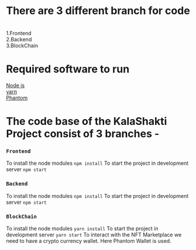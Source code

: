 # There are 3 different branch for code 
 <br>
1.Frontend
 <br>
2.Backend
 <br>
3.BlockChain

# Required software to run 
[Node js](https://nodejs.org/en/)
 <br>
[yarn](https://yarnpkg.com/)
 <br>
[Phantom](https://chrome.google.com/webstore/detail/phantom/bfnaelmomeimhlpmgjnjophhpkkoljpa?utm_term=chrome%20web%20store&utm_campaign&utm_source=adwords&utm_medium=ppc&hsa_acc=2427782021&hsa_cam=17624934708&hsa_grp=142148219190&hsa_ad=607700050316&hsa_src=g&hsa_tgt=kwd-308053041493&hsa_kw=chrome%20web%20store&hsa_mt=b&hsa_net=adwords&hsa_ver=3&gclid=EAIaIQobChMIgLDbx5nk-QIVxplmAh1qzAHeEAAYASAAEgLnZfD_BwE)

# The code base of the KalaShakti Project consist of 3 branches -

### `Frontend`

To install the node modules  `npm install`
To start the project in development server `npm start`

### `Backend`

To install the node modules `npm install`
To start the project in development server  `npm start`

### `BlockChain`

To install the node modules  `yarn install`
To start the project in development server  `yarn start`
To interact with the NFT Marketplace we need to have a crypto currency wallet. Here Phantom Wallet is used.
